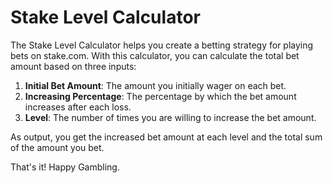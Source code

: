 # Stake Level Calculator

The Stake Level Calculator helps you create a betting strategy for playing bets on stake.com. With this calculator, you can calculate the total bet amount based on three inputs:

1. **Initial Bet Amount**: The amount you initially wager on each bet.
2. **Increasing Percentage**: The percentage by which the bet amount increases after each loss.
3. **Level**: The number of times you are willing to increase the bet amount.

As output, you get the increased bet amount at each level and the total sum of the amount you bet.

That's it! Happy Gambling.
